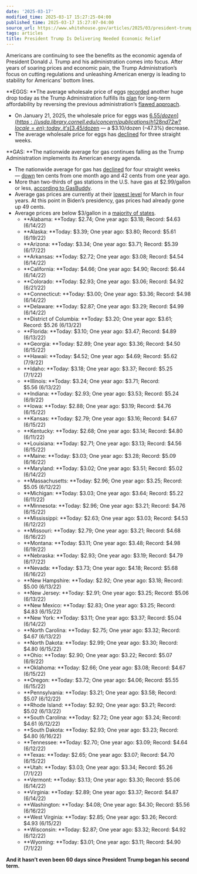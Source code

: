 ```yaml
---
date: '2025-03-17'
modified_time: 2025-03-17 15:27:25-04:00
published_time: 2025-03-17 15:27:07-04:00
source_url: https://www.whitehouse.gov/articles/2025/03/president-trump-is-delivering-needed-economic-relief/
tags: articles
title: President Trump Is Delivering Needed Economic Relief
---
```

 
Americans are continuing to see the benefits as the economic agenda of
President Donald J. Trump and his administration comes into focus. After
years of soaring prices and economic pain, the Trump Administration’s
focus on cutting regulations and unleashing American energy is leading
to stability for Americans’ bottom lines.

**EGGS: **The average wholesale price of
eggs [recorded](https://x.com/RapidResponse47/status/1901646843282419845) another
huge drop today as the Trump Administration fulfills
its [plan](https://www.usda.gov/about-usda/news/press-releases/2025/02/26/usda-invests-1-billion-combat-avian-flu-and-reduce-egg-prices) for
long-term affordability by reversing the previous
administration’s [flawed
approach](https://www.breitbart.com/politics/2025/02/17/exclusive-trumps-usda-secretary-brooke-rollins-on-lowering-egg-prices-were-on-it-going-to-do-everything-we-can-to-address-it/).

-   On January 21, 2025, the wholesale price for eggs
    was [$6.55/dozen](https://usda.library.cornell.edu/concern/publications/h128nd72w?locale=en);
    today,
    it’s [$3.45/dozen](https://www.ams.usda.gov/mnreports/ams_2843.pdf) —
    a $3.10/dozen (–47.3%) decrease.
-   The average wholesale price for eggs
    has [declined](https://x.com/RapidResponse47/status/1901622067608367231) for
    three straight weeks.

**GAS: **The nationwide average for gas continues falling as the Trump
Administration implements its American energy agenda.

-   The nationwide average for gas
    has [declined](https://x.com/GasBuddyGuy/status/1901606216528241145) for
    four straight weeks
    — [down](https://fuelinsights.gasbuddy.com/charts) ten cents from
    one month ago and 42 cents from one year ago.
-   More than two-thirds of gas stations in the U.S. have gas at
    $2.99/gallon or less, [according to
    GasBuddy](https://x.com/GasBuddyGuy/status/1901672189004304786).
-   Average gas prices are currently at their [lowest
    level](https://www.gasbuddy.com/go/average-us-gas-prices-fall-to-lowest-march-level-since-pandemic#:~:text=The%20average%20price%20of%20gasoline%20in%20the%20U.S.%20hasn%E2%80%99t%20been%20this%20low%20in%20March%20since%202021) for
    March in four years. At this point in Biden’s presidency, gas prices
    had already gone up 49 cents.
-   Average prices are below $3/gallon in a [majority of
    states](https://gasprices.aaa.com/).
    -   **Alabama: **Today: $2.74; One year ago: $3.18; Record: $4.63
        (6/14/22)
    -   **Alaska: **Today: $3.39; One year ago: $3.80; Record: $5.61
        (6/19/22)
    -   **Arizona: **Today: $3.34; One year ago: $3.71; Record: $5.39
        (6/17/22)
    -   **Arkansas: **Today: $2.72; One year ago: $3.08; Record: $4.54
        (6/14/22)
    -   **California: **Today: $4.66; One year ago: $4.90; Record: $6.44
        (6/14/22)
    -   **Colorado: **Today: $2.93; One year ago: $3.06; Record: $4.92
        (6/21/22)
    -   **Connecticut: **Today: $3.00; One year ago: $3.36; Record:
        $4.98 (6/14/22)
    -   **Delaware: **Today: $2.87; One year ago: $3.29; Record: $4.99
        (6/14/22)
    -   **District of Columbia: **Today: $3.20; One year ago: $3.61;
        Record: $5.26 (6/13/22)
    -   **Florida: **Today: $3.10; One year ago: $3.47; Record: $4.89
        (6/13/22)
    -   **Georgia: **Today: $2.89; One year ago: $3.36; Record: $4.50
        (6/15/22)
    -   **Hawaii: **Today: $4.52; One year ago: $4.69; Record: $5.62
        (7/9/22)
    -   **Idaho: **Today: $3.18; One year ago: $3.37; Record: $5.25
        (7/1/22)
    -   **Illinois: **Today: $3.24; One year ago: $3.71; Record:
        $5.56 (6/13/22)
    -   **Indiana: **Today: $2.93; One year ago: $3.53; Record: $5.24
        (6/9/22)
    -   **Iowa: **Today: $2.88; One year ago: $3.19; Record: $4.76
        (6/15/22)
    -   **Kansas: **Today: $2.79; One year ago: $3.16; Record: $4.67
        (6/15/22)
    -   **Kentucky: **Today: $2.68; One year ago: $3.14; Record: $4.80
        (6/11/22)
    -   **Louisiana: **Today: $2.71; One year ago: $3.13; Record: $4.56
        (6/15/22)
    -   **Maine: **Today: $3.03; One year ago: $3.28; Record: $5.09
        (6/16/22)
    -   **Maryland: **Today: $3.02; One year ago: $3.51; Record: $5.02
        (6/14/22)
    -   **Massachusetts: **Today: $2.96; One year ago: $3.25; Record:
        $5.05 (6/12/22)
    -   **Michigan: **Today: $3.03; One year ago: $3.64; Record: $5.22
        (6/11/22)
    -   **Minnesota: **Today: $2.96; One year ago: $3.21; Record: $4.76
        (6/15/22)
    -   **Mississippi: **Today: $2.63; One year ago: $3.03; Record:
        $4.53 (6/12/22)
    -   **Missouri: **Today: $2.79; One year ago: $3.21; Record: $4.68
        (6/16/22)
    -   **Montana: **Today: $3.11; One year ago: $3.48; Record: $4.98
        (6/19/22)
    -   **Nebraska: **Today: $2.93; One year ago: $3.19; Record: $4.79
        (6/17/22)
    -   **Nevada: **Today: $3.73; One year ago: $4.18; Record: $5.68
        (6/16/22)
    -   **New Hampshire: **Today: $2.92; One year ago: $3.18; Record:
        $5.00 (6/13/22)
    -   **New Jersey: **Today: $2.91; One year ago: $3.25; Record: $5.06
        (6/13/22)
    -   **New Mexico: **Today: $2.83; One year ago: $3.25; Record: $4.83
        (6/15/22)
    -   **New York: **Today: $3.11; One year ago: $3.37; Record: $5.04
        (6/14/22)
    -   **North Carolina: **Today: $2.75; One year ago: $3.32; Record:
        $4.67 (6/13/22)
    -   **North Dakota: **Today: $2.99; One year ago: $3.30; Record:
        $4.80 (6/15/22)
    -   **Ohio: **Today: $2.90; One year ago: $3.22; Record: $5.07
        (6/9/22)
    -   **Oklahoma: **Today: $2.66; One year ago: $3.08; Record: $4.67
        (6/15/22)
    -   **Oregon: **Today: $3.72; One year ago: $4.06; Record: $5.55
        (6/15/22)
    -   **Pennsylvania: **Today: $3.21; One year ago: $3.58; Record:
        $5.07 (6/12/22)
    -   **Rhode Island: **Today: $2.92; One year ago: $3.21; Record:
        $5.02 (6/13/22)
    -   **South Carolina: **Today: $2.72; One year ago: $3.24; Record:
        $4.61 (6/12/22)
    -   **South Dakota: **Today: $2.93; One year ago: $3.23; Record:
        $4.80 (6/16/22)
    -   **Tennessee: **Today: $2.70; One year ago: $3.09; Record: $4.64
        (6/12/22)
    -   **Texas: **Today: $2.65; One year ago: $3.07; Record: $4.70
        (6/15/22)
    -   **Utah: **Today: $3.03; One year ago: $3.34; Record: $5.26
        (7/1/22)
    -   **Vermont: **Today: $3.13; One year ago: $3.30; Record: $5.06
        (6/14/22)
    -   **Virginia: **Today: $2.89; One year ago: $3.37; Record: $4.87
        (6/14/22)
    -   **Washington: **Today: $4.08; One year ago: $4.30; Record: $5.56
        (6/16/22)
    -   **West Virginia: **Today: $2.85; One year ago: $3.26; Record:
        $4.93 (6/15/22)
    -   **Wisconsin: **Today: $2.87; One year ago: $3.32; Record: $4.92
        (6/12/22)
    -   **Wyoming: **Today: $3.01; One year ago: $3.11; Record: $4.90
        (7/1/22)

**And it hasn’t even been 60 days since President Trump began his second
term.**
